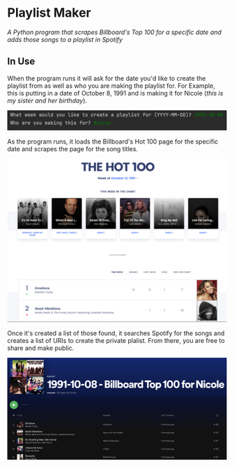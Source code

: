 # Playlist Maker
_A Python program that scrapes Billboard's Top 100 for a specific date and adds those songs to a playlist in Spotify_

## In Use ##

When the program runs it will ask for the date you'd like to create the playlist from as well as who you are making the playlist for. For Example, this is putting in a date of October 8, 1991 and is making it for Nicole (_this is my sister and her birthday_).

![Query](./static/query.png)

As the program runs, it loads the Billboard's Hot 100 page for the specific date and scrapes the page for the song titles.

![Hot100](./static/hot100.png)

Once it's created a list of those found, it searches Spotify for the songs and creates a list of URIs to create the private plalist. From there, you are free to share and make public.

![Spotify](./static/spotify.png)